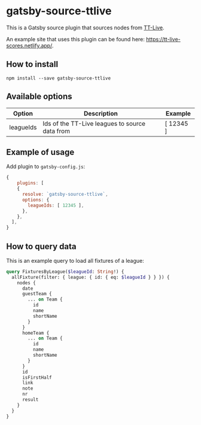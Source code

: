 # gatsby-source-ttlive

This is a Gatsby source plugin that sources nodes from [TT-Live](https://bettv.tischtennislive.de).

An example site that uses this plugin can be found here: https://tt-live-scores.netlify.app/.

## How to install

`npm install --save gatsby-source-ttlive`

## Available options

| Option    | Description                                    | Example   |
| --------- | ---------------------------------------------- | --------- |
| leagueIds | Ids of the TT-Live leagues to source data from | [ 12345 ] |  |

## Example of usage

Add plugin to `gatsby-config.js`:

```js
{
    plugins: [
    {
      resolve: `gatsby-source-ttlive`,
      options: {
        leagueIds: [ 12345 ],
      },
    },
  ],
}
```

## How to query data

This is an example query to load all fixtures of a league:

```graphql
query FixturesByLeague($leagueId: String!) {
  allFixture(filter: { league: { id: { eq: $leagueId } } }) {
    nodes {
      date
      guestTeam {
        ... on Team {
          id
          name
          shortName
        }
      }
      homeTeam {
        ... on Team {
          id
          name
          shortName
        }
      }
      id
      isFirstHalf
      link
      note
      nr
      result
    }
  }
}
```
